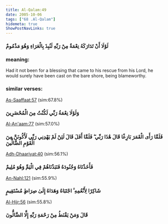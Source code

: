 ```yaml
---
title: Al-Qalam:49
date: 2005-10-06
tags: ["68 .Al-Qalam"]
hidemeta: true 
ShowPostNavLinks: true 
---
```

### لَوْلَا أَنْ تَدَارَكَهُ نِعْمَةٌ مِنْ رَبِّهِ لَنُبِذَ بِالْعَرَاءِ وَهُوَ مَذْمُومٌ
### meaning: 
Had it not been for a blessing that came to his rescue from his Lord, he would surely have been cast on the bare shore, being blameworthy.
### similar verses: 

[As-Saaffaat:57](/37/57) (sim:67.8%)

### وَلَوْلَا نِعْمَةُ رَبِّي لَكُنْتُ مِنَ الْمُحْضَرِينَ

[Al-An'aam:77](/6/77) (sim:57.0%)

### فَلَمَّا رَأَى الْقَمَرَ بَازِغًا قَالَ هَٰذَا رَبِّي ۖ فَلَمَّا أَفَلَ قَالَ لَئِنْ لَمْ يَهْدِنِي رَبِّي لَأَكُونَنَّ مِنَ الْقَوْمِ الضَّالِّينَ

[Adh-Dhaariyat:40](/51/40) (sim:56.1%)

### فَأَخَذْنَاهُ وَجُنُودَهُ فَنَبَذْنَاهُمْ فِي الْيَمِّ وَهُوَ مُلِيمٌ

[An-Nahl:121](/16/121) (sim:55.9%)

### شَاكِرًا لِأَنْعُمِهِ ۚ اجْتَبَاهُ وَهَدَاهُ إِلَىٰ صِرَاطٍ مُسْتَقِيمٍ

[Al-Hijr:56](/15/56) (sim:55.8%)

### قَالَ وَمَنْ يَقْنَطُ مِنْ رَحْمَةِ رَبِّهِ إِلَّا الضَّالُّونَ
